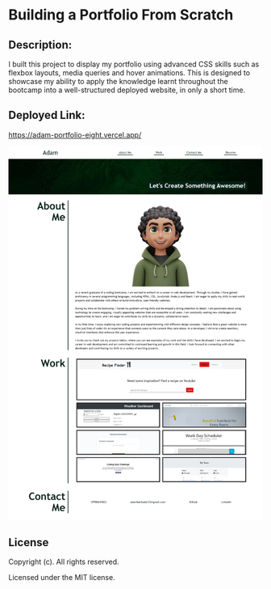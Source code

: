 # Building a Portfolio From Scratch

## Description:

I built this project to display my portfolio using advanced CSS skills such as flexbox layouts, media queries and hover animations. This is designed to showcase my ability to apply the knowledge learnt throughout the bootcamp into a well-structured deployed website, in only a short time.

## Deployed Link:

https://adam-portfolio-eight.vercel.app/ 

![alt text](images/Adam-Frontend-Developer.png)

## License 

Copyright (c). All rights reserved.

Licensed under the MIT license.
